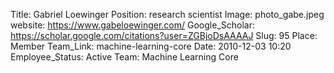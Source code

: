 Title: Gabriel Loewinger
Position: research scientist
Image: photo_gabe.jpeg
website: https://www.gabeloewinger.com/
Google_Scholar: https://scholar.google.com/citations?user=ZGBjoDsAAAAJ
Slug: 95
Place: Member
Team_Link: machine-learning-core
Date: 2010-12-03 10:20
Employee_Status: Active
Team: Machine Learning Core